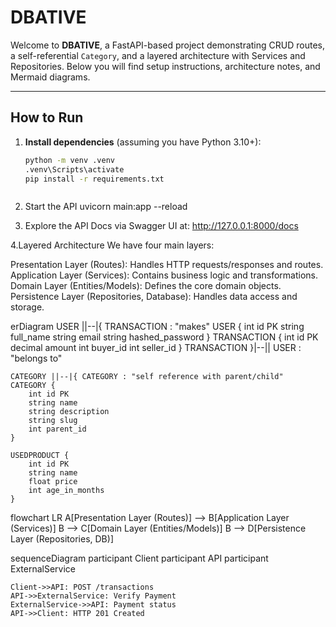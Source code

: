 # DBATIVE

Welcome to **DBATIVE**, a FastAPI-based project demonstrating CRUD routes, a self-referential `Category`, and a layered architecture with Services and Repositories. Below you will find setup instructions, architecture notes, and Mermaid diagrams.

---

## How to Run

1. **Install dependencies** (assuming you have Python 3.10+):

   ```bash
   python -m venv .venv
   .venv\Scripts\activate
   pip install -r requirements.txt



   ```

2. Start the API
   uvicorn main:app --reload

3. Explore the API Docs via Swagger UI at:
   http://127.0.0.1:8000/docs

4.Layered Architecture
We have four main layers:

Presentation Layer (Routes): Handles HTTP requests/responses and routes.
Application Layer (Services): Contains business logic and transformations.
Domain Layer (Entities/Models): Defines the core domain objects.
Persistence Layer (Repositories, Database): Handles data access and storage.

erDiagram
USER ||--|{ TRANSACTION : "makes"
USER {
int id PK
string full_name
string email
string hashed_password
}
TRANSACTION {
int id PK
decimal amount
int buyer_id
int seller_id
}
TRANSACTION }|--|| USER : "belongs to"

    CATEGORY ||--|{ CATEGORY : "self reference with parent/child"
    CATEGORY {
        int id PK
        string name
        string description
        string slug
        int parent_id
    }

    USEDPRODUCT {
        int id PK
        string name
        float price
        int age_in_months
    }

flowchart LR
A[Presentation Layer (Routes)] --> B[Application Layer (Services)]
B --> C[Domain Layer (Entities/Models)]
B --> D[Persistence Layer (Repositories, DB)]

sequenceDiagram
participant Client
participant API
participant ExternalService

    Client->>API: POST /transactions
    API->>ExternalService: Verify Payment
    ExternalService->>API: Payment status
    API->>Client: HTTP 201 Created
